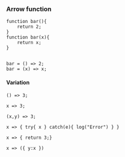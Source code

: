 ### Arrow function 

	function bar(){
		return 2;
	}
	function bar(x){
		return x;
	}
	
	
	bar = () => 2;
	bar = (x) => x;

#### Variation 

	() => 3;
	
	x => 3;

	(x,y) => 3;

	x => { try{ x } catch(e){ log("Error") } }

	x => { return 3;}

	x => ({ y:x })
<!--stackedit_data:
eyJoaXN0b3J5IjpbMTMwMjI3ODQyMywxMjE1OTgzODUyXX0=
-->